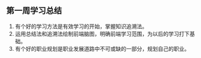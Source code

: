 ## 第一周学习总结

1. 有个好的学习方法是有效学习的开始，掌握知识追溯法。
2. 运用总结法和追溯法绘制前端脑图，明确前端学习范围，为以后的学习打下基础。
3. 有个好的职业规划是职业发展道路中不可或缺的一部分，规划自己的职业。
